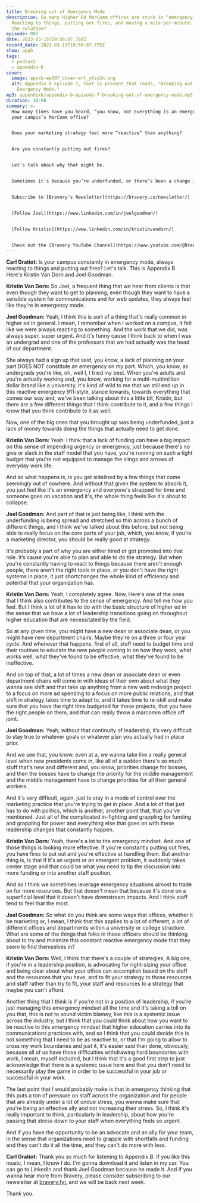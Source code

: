 ```yaml
---
title: Breaking out of Emergency Mode
description: So many Higher Ed MarComm offices are stuck in “emergency mode.”
  Reacting to things, putting out fires, and moving a mile-per-minute. What's
  the solution?
episode: 007
date: 2023-03-15T19:56:07.768Z
record_date: 2023-03-13T19:56:07.775Z
show: appb
tags:
  - podcast
  - appendix-b
cover:
  image: appxb-ep007_cover-art_y6sy2n.png
  alt: Appendix B Episode 7, text is present that reads, "Breaking out of
    Emergency Mode."
mp3: appendixb/appendix-b-episode-7-breaking-out-of-emergency-mode.mp3
duration: 10:08
summary: >-
  How many times have you heard, “you know, not everything is an emergency,” in
  your campus’s MarComm office?


  Does your marketing strategy feel more “reactive” than anything?


  Are you constantly putting out fires?


  Let’s talk about why that might be.


  Sometimes it's because you’re underfunded, or there’s been a change in leadership, but often, it just comes down to setting proper goals and expectations based on the size and abilities of your team.


  Subscribe to [Bravery's Newsletter](https://bravery.co/newsletter/)


  [Follow Joel](https://www.linkedin.com/in/joelgoodman/)


  [Follow Kristin](https://www.linkedin.com/in/kristinvandorn/)


  Check out the [Bravery YouTube Channel](https://www.youtube.com/@BraveryMedia)
---
```

**Carl Gratiot:** Is your campus constantly in emergency mode, always reacting to things and putting out fires? Let's talk. This is Appendix B. Here's Kristin Van Dorn and Joel Goodman. 

**Kristin Van Dorn:** So Joel, a frequent thing that we hear from clients is that even though they want to get to planning, even though they want to have a sensible system for communications and for web updates, they always feel like they're in emergency mode.

**Joel Goodman:** Yeah, I think this is sort of a thing that's really common in higher ed in general. I mean, I remember when I worked on a campus, it felt like we were always reacting to something. And the work that we did, was always super, super urgent. And it's funny cause I think back to when I was an undergrad and one of the professors that we had actually was the head of our department.

She always had a sign up that said, you know, a lack of planning on your part DOES NOT constitute an emergency on my part. Which, you know, as undergrads you're like, oh, well I, I tried my best. When you're adults and you're actually working and, you know, working for a multi-multimillion dollar brand like a university, it's kind of wild to me that we still end up in this reactive emergency 911-style, stance towards, towards everything that comes our way and, we’ve been talking about this a little bit, Kristin, but there are a few different things that I think contribute to it, and a few things I know that you think contribute to it as well.

Now, one of the big ones that you brought up was being underfunded, just a lack of money towards doing the things that actually need to get done. 

**Kristin Van Dorn:** Yeah. I think that a lack of funding can have a big impact on this sense of impending urgency or emergency, just because there's no give or slack in the staff model that you have, you’re running on such a tight budget that you're not equipped to manage the slings and arrows of everyday work life. 

And so what happens is, is you get sidelined by a few things that come seemingly out of nowhere. And without that given the system to absorb it, you just feel like it's an emergency and everyone's strapped for time and someone goes on vacation and it's, the whole thing feels like it's about to collapse.

**Joel Goodman:** And part of that is just being like, I think with the underfunding is being spread and stretched so thin across a bunch of different things, and I think we've talked about this before, but not being able to really focus on the core parts of your job, which, you know, if you're a marketing director, you should be really good at strategy.

It's probably a part of why you are either hired or got promoted into that role. It’s cause you're able to plan and able to do the strategy. But when you're constantly having to react to things because there aren't enough people, there aren’t the right tools in place, or you don't have the right systems in place, it just shortchanges the whole kind of efficiency and potential that your organization has. 

**Kristin Van Dorn:** Yeah, I completely agree. Now, Here's one of the ones that I think also contributes to the sense of emergency. And tell me how you feel. But I think a lot of it has to do with the basic structure of higher ed in the sense that we have a lot of leadership transitions going on throughout higher education that are necessitated by the field. 

So at any given time, you might have a new dean or associate dean, or you might have new department chairs. Maybe they're on a three or four year cycle. And whenever that happens, first of all, staff need to budget time and their routines to educate the new people coming in on how they work, what works well, what they've found to be effective, what they've found to be ineffective.

And on top of that, a lot of times a new dean or associate dean or even department chairs will come in with ideas of their own about what they wanna see shift and that take up anything from a new web redesign project to a focus on more ad spending to a focus on more public relations, and that shift in strategy takes time to adapt to, and it takes time to re-skill and make sure that you have the right time budgeted for these projects, that you have the right people on them, and that can really throw a marcomm office off joint. 

**Joel Goodman:** Yeah, without that continuity of leadership, it’s very difficult to stay true to whatever goals or whatever plan you actually had in place prior.

And we see that, you know, even at a, we wanna take like a really general level when new presidents come in, like all of a sudden there's so much stuff that's new and different and, you know, priorities change for bosses, and then the bosses have to change the priority for the middle management and the middle management have to change priorities for all their general workers.

And it's very difficult, again, just to stay in a mode of control over the marketing practice that you're trying to get in place. And a lot of that just has to do with politics, which is another, another point that, that you've mentioned. Just all of the complicated in-fighting and grappling for funding and grappling for power and everything else that goes on with these leadership changes that constantly happen.

**Kristin Van Dorn:** Yeah, there's a lot to the emergency mindset. And one of those things is looking more effective. If you're constantly putting out fires, you have fires to put out and you're effective at handling them. But another thing is, is that if it's an urgent or an emergent problem, it suddenly takes center stage and that could be what you need to tip the discussion into more funding or into another staff position.

And so I think we sometimes leverage emergency situations almost to trade on for more resources. But that doesn't mean that because it's done on a superficial level that it doesn't have downstream impacts. And I think staff tend to feel that the most.

**Joel Goodman:** So what do you think are some ways that offices, whether it be marketing or, I mean, I think that this applies to a lot of different, a lot of different offices and departments within a university or college structure. What are some of the things that folks in those officers should be thinking about to try and minimize this constant reactive emergency mode that they seem to find themselves in?

**Kristin Van Dorn:** Well, I think that there's a couple of strategies, A big one, if you're in a leadership position, is advocating for right-sizing your office and being clear about what your office can accomplish based on the staff and the resources that you have, and to fit your strategy to those resources and staff rather than try to fit, your staff and resources to a strategy that maybe you can't afford.

Another thing that I think is if you're not in a position of leadership, if you're just managing this emergency mindset all the time and it's taking a toll on you that, this is not to sound victim blamey, like this is a systemic issue across the industry, but I think that you could think about how you want to be reactive to this emergency mindset that higher education carries into its communications practices with, and so I think that you could decide this is not something that I need to be as reactive to, or that I'm going to allow to cross my work boundaries and just it, it's easier said than done, obviously, because all of us have those difficulties withdrawing hard boundaries with work, I mean, myself included, but I think that it's a good first step to just acknowledge that there is a systemic issue here and that you don't need to necessarily play the game in order to be successful in your job or successful in your work.

The last point that I would probably make is that in emergency thinking that this puts a ton of pressure on staff across the organization and for people that are already under a lot of undue stress, you wanna make sure that you're being an effective ally and not increasing their stress. So, I think it's really important to think, particularly in leadership, about how you're passing that stress down to your staff when everything feels so urgent.

And if you have the opportunity to be an advocate and an ally for your team, in the sense that organizations need to grapple with shortfalls and funding and they can't do it all the time, and they can't do more with less.

**Carl Gratiot:** Thank you so much for listening to Appendix B. If you like this music, I mean, I know I do. I'm gonna download it and listen in my car. You can go to LinkedIn and thank Joel Goodman because he made it. And if you wanna hear more from Bravery, please consider subscribing to our newsletter at [bravery.fyi](https://bravery.co/newsletter/), and we will be back next week.

Thank you.
